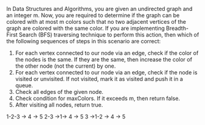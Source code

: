 In Data Structures and Algorithms, you are given an undirected graph and an integer m. Now, you are required to determine if the graph can be colored with at most m colors such that no two adjacent vertices of the graph are colored with the same color. If you are implementing Breadth-First Search (BFS) traversing technique to perform this action, then which of the following sequences of steps in this scenario are correct:
1. For each vertex connected to our node via an edge, check if the color of the nodes is the same. If they are the same, then increase the color of the other node (not the current) by one.
2. For each vertex connected to our node via an edge, check if the node is visited or unvisited. If not visited, mark it as visited and push it in a queue.
3. Check all edges of the given node.
4. Check condition for maxColors. If it exceeds m, then return false.
5. After visiting all nodes, return true.

1-2-3 -> 4 -> 5
2-3 ->1-> 4 -> 5
3 ->1-2 -> 4 -> 5
